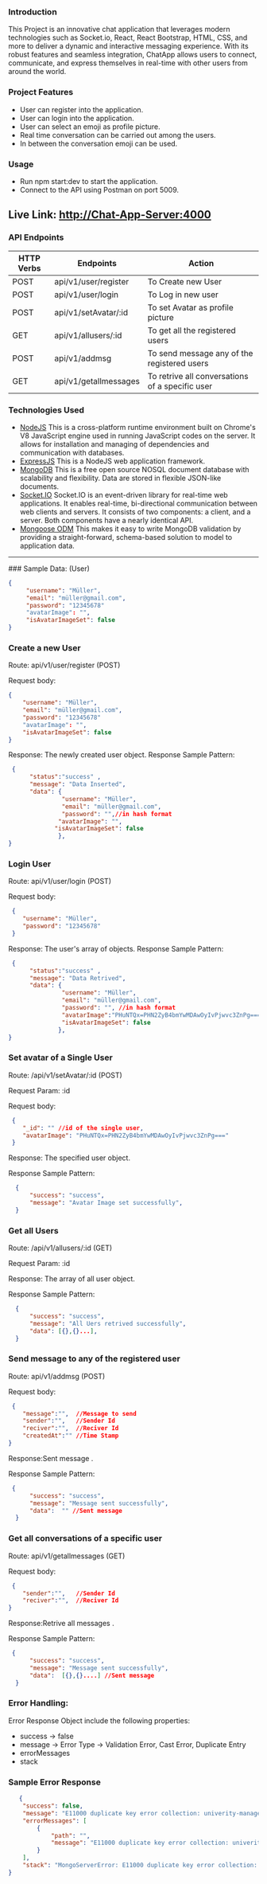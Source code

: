 ### Introduction
This Project is an innovative chat application that leverages modern technologies such as Socket.io, React, React Bootstrap, HTML, CSS, and more to deliver a dynamic and interactive messaging experience. With its robust features and seamless integration, ChatApp allows users to connect, communicate, and express themselves in real-time with other users from around the world.
 
### Project Features
* User can register into the application.
* User can login into the application.
* User can select an emoji as profile picture.
* Real time conversation can be carried out among the users.
* In between the conversation emoji can be used.  
### Usage
* Run npm start:dev to start the application.
* Connect to the API using Postman on port 5009.
## Live Link:     [http://Chat-App-Server:4000](http://3.64.144.2:4000)  
### API Endpoints
| HTTP Verbs | Endpoints | Action |
| --- | --- | --- |
| POST |api/v1/user/register | To Create new User |
| POST |api/v1/user/login | To Log in new user|
| POST |api/v1/setAvatar/:id | To set Avatar as profile picture|
| GET  |api/v1/allusers/:id | To get all the registered users|
| POST  |api/v1/addmsg | To send message any of the registered users|
| GET  |api/v1/getallmessages | To retrive all conversations of a specific user|
### Technologies Used
* [NodeJS](https://nodejs.org/) This is a cross-platform runtime environment built on Chrome's V8 JavaScript engine used in running JavaScript codes on the server. It allows for installation and managing of dependencies and communication with databases.
* [ExpressJS](https://www.expresjs.org/) This is a NodeJS web application framework.
* [MongoDB](https://www.mongodb.com/) This is a free open source NOSQL document database with scalability and flexibility. Data are stored in flexible JSON-like documents.
* [Socket.IO](https://socket.io/) Socket.IO is an event-driven library for real-time web applications. It enables real-time, bi-directional communication between web clients and servers. It consists of two components: a client, and a server. Both components have a nearly identical API.
* [Mongoose ODM](https://mongoosejs.com/) This makes it easy to write MongoDB validation by providing a straight-forward, schema-based solution to model to application data.
<hr>
### Sample Data: (User)

```json
{
     "username": "Müller",
     "email": "müller@gmail.com",
     "password": "12345678" 
     "avatarImage": "",
     "isAvatarImageSet": false
}
```
### Create a new User 
 Route:  api/v1/user/register (POST)
 
 Request body:
 ```json
 {
     "username": "Müller",
     "email": "müller@gmail.com",
     "password": "12345678" 
     "avatarImage": "",
     "isAvatarImageSet": false
}
```
 Response: The newly created user object.
 Response Sample Pattern:
```json
 {
      "status":"success" , 
      "message": "Data Inserted",
      "data": {
               "username": "Müller",
               "email": "müller@gmail.com",
               "password": "",//in hash format 
              "avatarImage": "",
             "isAvatarImageSet": false
              }, 
}
```        
### Login User

 Route:  api/v1/user/login (POST)
 
 Request body:
 ```json
  {
     "username": "Müller",
     "password": "12345678" 
  }
```
 Response: The user's array of objects.
 Response Sample Pattern:
```json
 {
      "status":"success" , 
      "message": "Data Retrived",
      "data": {
               "username": "Müller",
               "email": "müller@gmail.com",
               "password": "", //in hash format 
               "avatarImage":"PHuNTQx=PHN2ZyB4bmYwMDAwOyIvPjwvc3ZnPg===",
               "isAvatarImageSet": false
              }, 
}
```   

### Set avatar of a Single User

Route:  /api/v1/setAvatar/:id (POST)

Request Param: :id

 Request body:
 ```json
  {
     "_id": "" //id of the single user,
     "avatarImage": "PHuNTQx=PHN2ZyB4bmYwMDAwOyIvPjwvc3ZnPg===" 
  }
```

Response: The specified user object.

Response Sample Pattern:

```json
  {
      "success": "success", 
      "message": "Avatar Image set successfully",
  }
  ```  
  ### Get all Users

 Route:  /api/v1/allusers/:id (GET)
 
 Request Param: :id
 
 Response:  The array of all user object.
 
 Response Sample Pattern:
 
```json
  {
      "success": "success", 
      "message": "All Uers retrived successfully",
      "data": [{},{}...], 
  }
```

### Send message to any of the registered user

Route:  api/v1/addmsg (POST)

Request body:

```json
 {
    "message":"",  //Message to send
    "sender":"",   //Sender Id
    "reciver":"",  //Reciver Id
    "createdAt":"" //Time Stamp
}

```
 
 Response:Sent message .

 Response Sample Pattern:

```json
 {
      "success": "success", 
      "message": "Message sent successfully",
      "data":  "" //Sent message
  }
```
### Get all conversations of a specific user           

Route:  api/v1/getallmessages (GET)

Request body:

```json
 {
    "sender":"",   //Sender Id
    "reciver":"",  //Reciver Id
}

```
 
 Response:Retrive all messages .

 Response Sample Pattern:

```json
 {
      "success": "success", 
      "message": "Message sent successfully",
      "data":  [{},{}....] //Sent message
  }
```

### Error Handling:
Error Response Object include the following properties:
- success  →  false
- message → Error Type → Validation Error, Cast Error, Duplicate Entry
- errorMessages 
- stack

### Sample Error Response

```json
   {
    "success": false,
    "message": "E11000 duplicate key error collection: univerity-management.students index: email_1 dup key: { email: \"user2@gmail.com\" }",
    "errorMessages": [
        {
            "path": "",
            "message": "E11000 duplicate key error collection: univerity-management.students index: email_1 dup key: { email: \"user2@gmail.com\" }"
        }
    ],
    "stack": "MongoServerError: E11000 duplicate key error collection: univerity-management.students index: email_1 dup key: { email: \"user2@gmail.com\" }\n    at H:\\next-level-development\\university-management-auth-service\\node_modules\\mongodb\\src\\operations\\insert.ts:85:25\n    at H:\\next-level-development\\university-management-auth-service\\node_modules\\mongodb\\src\\cmap\\connection_pool.ts:574:11\n    at H:\\next-level-development\\university-writeOrBuffer (node:internal/streams/writable:391:12)"
}
```

 
